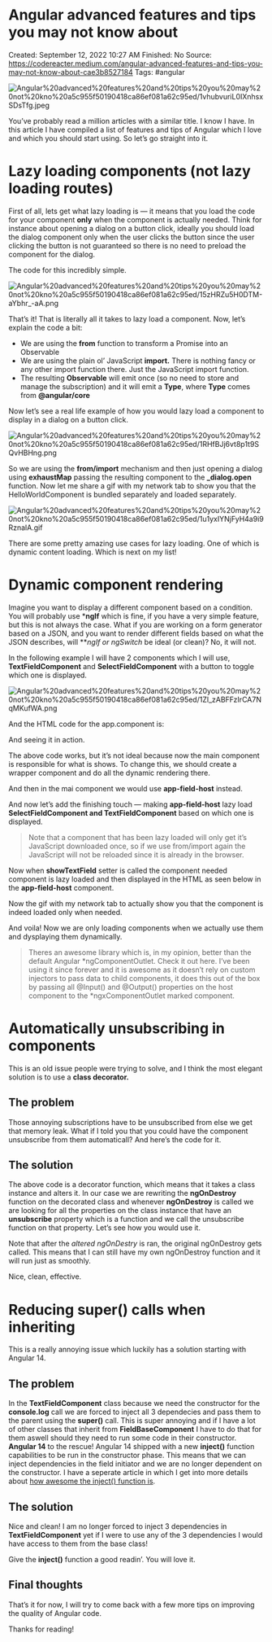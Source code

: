 # Angular advanced features and tips you may not know about

Created: September 12, 2022 10:27 AM
Finished: No
Source: https://codereacter.medium.com/angular-advanced-features-and-tips-you-may-not-know-about-cae3b8527184
Tags: #angular

![Angular%20advanced%20features%20and%20tips%20you%20may%20not%20kno%20a5c955f50190418ca86ef081a62c95ed/1vhubvuriL0IXnhsxSDsTfg.jpeg](Angular%20advanced%20features%20and%20tips%20you%20may%20not%20kno%20a5c955f50190418ca86ef081a62c95ed/1vhubvuriL0IXnhsxSDsTfg.jpeg)

You’ve probably read a million articles with a similar title. I know I have. In this article I have compiled a list of features and tips of Angular which I love and which you should start using. So let’s go straight into it.

# Lazy loading components (not lazy loading routes)

First of all, lets get what lazy loading is — it means that you load the code for your component **only** when the component is actually needed. Think for instance about opening a dialog on a button click, ideally you should load the dialog component only when the user clicks the button since the user clicking the button is not guaranteed so there is no need to preload the component for the dialog.

The code for this incredibly simple.

![Angular%20advanced%20features%20and%20tips%20you%20may%20not%20kno%20a5c955f50190418ca86ef081a62c95ed/15zHRZu5H0DTM-aYbhr_-aA.png](Angular%20advanced%20features%20and%20tips%20you%20may%20not%20kno%20a5c955f50190418ca86ef081a62c95ed/15zHRZu5H0DTM-aYbhr_-aA.png)

That’s it! That is literally all it takes to lazy load a component. Now, let’s explain the code a bit:

- We are using the **from** function to transform a Promise into an Observable
- We are using the plain ol’ JavaScript **import.** There is nothing fancy or any other import function there. Just the JavaScript import function.
- The resulting **Observable** will emit once (so no need to store and manage the subscription) and it will emit a **Type<HelloWorldComponent>**, where **Type<T>** comes from **@angular/core**

Now let’s see a real life example of how you would lazy load a component to display in a dialog on a button click.

![Angular%20advanced%20features%20and%20tips%20you%20may%20not%20kno%20a5c955f50190418ca86ef081a62c95ed/1RHfBJj6vt8p1t9SQvHBHng.png](Angular%20advanced%20features%20and%20tips%20you%20may%20not%20kno%20a5c955f50190418ca86ef081a62c95ed/1RHfBJj6vt8p1t9SQvHBHng.png)

So we are using the **from/import** mechanism and then just opening a dialog using **exhaustMap** passing the resulting component to the **_dialog.open** function. Now let me share a gif with my network tab to show you that the HelloWorldComponent is bundled separately and loaded separately.

![Angular%20advanced%20features%20and%20tips%20you%20may%20not%20kno%20a5c955f50190418ca86ef081a62c95ed/1u1yxIYNjFyH4a9i9RznalA.gif](Angular%20advanced%20features%20and%20tips%20you%20may%20not%20kno%20a5c955f50190418ca86ef081a62c95ed/1u1yxIYNjFyH4a9i9RznalA.gif)

There are some pretty amazing use cases for lazy loading. One of which is dynamic content loading. Which is next on my list!

# Dynamic component rendering

Imagine you want to display a different component based on a condition. You will probably use ***ngIf** which is fine, if you have a very simple feature, but this is not always the case. What if you are working on a form generator based on a JSON, and you want to render different fields based on what the JSON describes, will ***ngIf or *ngSwitch** be ideal (or clean)? No, it will not.

In the following example I will have 2 components which I will use, **TextFieldComponent** and **SelectFieldComponent** with a button to toggle which one is displayed.

![Angular%20advanced%20features%20and%20tips%20you%20may%20not%20kno%20a5c955f50190418ca86ef081a62c95ed/1Zl_zABFFzIrCA7NqMKufWA.png](Angular%20advanced%20features%20and%20tips%20you%20may%20not%20kno%20a5c955f50190418ca86ef081a62c95ed/1Zl_zABFFzIrCA7NqMKufWA.png)

And the HTML code for the app.component is:

And seeing it in action.

The above code works, but it’s not ideal because now the main component is responsible for what is shows. To change this, we should create a wrapper component and do all the dynamic rendering there.

And then in the mai component we would use **app-field-host** instead.

And now let’s add the finishing touch — making **app-field-host** lazy load **SelectFieldComponent and TextFieldComponent** based on which one is displayed.

> Note that a component that has been lazy loaded will only get it’s JavaScript downloaded once, so if we use from/import again the JavaScript will not be reloaded since it is already in the browser.
> 

Now when **showTextField** setter is called the component needed component is lazy loaded and then displayed in the HTML as seen below in the **app-field-host** component.

Now the gif with my network tab to actually show you that the component is indeed loaded only when needed.

And voila! Now we are only loading components when we actually use them and dysplaying them dynamically.

> Theres an awesome library which is, in my opinion, better than the default Angular *ngComponentOutlet. Check it out here. I’ve been using it since forever and it is awesome as it doesn’t rely on custom injectors to pass data to child components, it does this out of the box by passing all @Input() and @Output() properties on the host component to the *ngxComponentOutlet marked component.
> 

# **Automatically unsubscribing in components**

This is an old issue people were trying to solve, and I think the most elegant solution is to use a **class decorator.**

## The problem

Those annoying subscriptions have to be unsubscribed from else we get that memory leak. What if I told you that you could have the component unsubscribe from them automaticall? And here’s the code for it.

## The solution

The above code is a decorator function, which means that it takes a class instance and alters it. In our case we are rewriting the **ngOnDestroy** function on the decorated class and whenever **ngOnDestroy** is called we are looking for all the properties on the class instance that have an **unsubscribe** property which is a function and we call the unsubscribe function on that property. Let’s see how you would use it.

Note that after the *altered ngOnDestry* is ran, the original ngOnDestroy gets called. This means that I can still have my own ngOnDestroy function and it will run just as smoothly.

Nice, clean, effective.

# Reducing super() calls when inheriting

This is a really annoying issue which luckily has a solution starting with Angular 14.

## The problem

In the **TextFieldComponent** class because we need the constructor for the **console.log** call we are forced to inject all 3 dependecies and pass them to the parent using the **super()** call. This is super annoying and if I have a lot of other classes that inherit from **FieldBaseComponent** I have to do that for them aswell should they need to run some code in their constructor. **Angular 14** to the rescue! 
 Angular 14 shipped with a new **inject()** function capabilities to be run in the constructor phase. This means that we can inject dependencies in the field initiator and we are no longer dependent on the constructor. I have a seperate article in which I get into more details about [how awesome the inject() function is](https://codereacter.medium.com/why-angular-14s-new-inject-function-is-so-amazing-ac281e7148d1).

## The solution

Nice and clean! I am no longer forced to inject 3 dependencies in **TextFieldComponent** yet if I were to use any of the 3 dependencies I would have access to them from the base class!

Give the **inject()** function a good readin’. You will love it.

## Final thoughts

That’s it for now, I will try to come back with a few more tips on improving the quality of Angular code.

Thanks for reading!